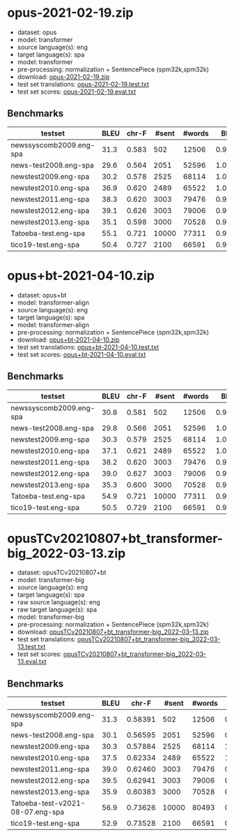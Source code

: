 # opus-2021-02-19.zip

* dataset: opus
* model: transformer
* source language(s): eng
* target language(s): spa
* model: transformer
* pre-processing: normalization + SentencePiece (spm32k,spm32k)
* download: [opus-2021-02-19.zip](https://object.pouta.csc.fi/Tatoeba-MT-models/eng-spa/opus-2021-02-19.zip)
* test set translations: [opus-2021-02-19.test.txt](https://object.pouta.csc.fi/Tatoeba-MT-models/eng-spa/opus-2021-02-19.test.txt)
* test set scores: [opus-2021-02-19.eval.txt](https://object.pouta.csc.fi/Tatoeba-MT-models/eng-spa/opus-2021-02-19.eval.txt)

## Benchmarks

| testset | BLEU  | chr-F | #sent | #words | BP |
|---------|-------|-------|-------|--------|----|
| newssyscomb2009.eng-spa 	| 31.3 	| 0.583 	| 502 	| 12506 	| 0.990 |
| news-test2008.eng-spa 	| 29.6 	| 0.564 	| 2051 	| 52596 	| 1.000 |
| newstest2009.eng-spa 	| 30.2 	| 0.578 	| 2525 	| 68114 	| 1.000 |
| newstest2010.eng-spa 	| 36.9 	| 0.620 	| 2489 	| 65522 	| 1.000 |
| newstest2011.eng-spa 	| 38.3 	| 0.620 	| 3003 	| 79476 	| 0.984 |
| newstest2012.eng-spa 	| 39.1 	| 0.626 	| 3003 	| 79006 	| 0.969 |
| newstest2013.eng-spa 	| 35.1 	| 0.598 	| 3000 	| 70528 	| 0.960 |
| Tatoeba-test.eng-spa 	| 55.1 	| 0.721 	| 10000 	| 77311 	| 0.978 |
| tico19-test.eng-spa 	| 50.4 	| 0.727 	| 2100 	| 66591 	| 0.959 |



# opus+bt-2021-04-10.zip

* dataset: opus+bt
* model: transformer-align
* source language(s): eng
* target language(s): spa
* model: transformer-align
* pre-processing: normalization + SentencePiece (spm32k,spm32k)
* download: [opus+bt-2021-04-10.zip](https://object.pouta.csc.fi/Tatoeba-MT-models/eng-spa/opus+bt-2021-04-10.zip)
* test set translations: [opus+bt-2021-04-10.test.txt](https://object.pouta.csc.fi/Tatoeba-MT-models/eng-spa/opus+bt-2021-04-10.test.txt)
* test set scores: [opus+bt-2021-04-10.eval.txt](https://object.pouta.csc.fi/Tatoeba-MT-models/eng-spa/opus+bt-2021-04-10.eval.txt)

## Benchmarks

| testset | BLEU  | chr-F | #sent | #words | BP |
|---------|-------|-------|-------|--------|----|
| newssyscomb2009.eng-spa 	| 30.8 	| 0.581 	| 502 	| 12506 	| 0.989 |
| news-test2008.eng-spa 	| 29.8 	| 0.566 	| 2051 	| 52596 	| 1.000 |
| newstest2009.eng-spa 	| 30.3 	| 0.579 	| 2525 	| 68114 	| 1.000 |
| newstest2010.eng-spa 	| 37.1 	| 0.621 	| 2489 	| 65522 	| 1.000 |
| newstest2011.eng-spa 	| 38.2 	| 0.620 	| 3003 	| 79476 	| 0.984 |
| newstest2012.eng-spa 	| 39.0 	| 0.627 	| 3003 	| 79006 	| 0.969 |
| newstest2013.eng-spa 	| 35.3 	| 0.600 	| 3000 	| 70528 	| 0.960 |
| Tatoeba-test.eng-spa 	| 54.9 	| 0.721 	| 10000 	| 77311 	| 0.979 |
| tico19-test.eng-spa 	| 50.5 	| 0.729 	| 2100 	| 66591 	| 0.961 |


# opusTCv20210807+bt_transformer-big_2022-03-13.zip

* dataset: opusTCv20210807+bt
* model: transformer-big
* source language(s): eng
* target language(s): spa
* raw source language(s): eng
* raw target language(s): spa
* model: transformer-big
* pre-processing: normalization + SentencePiece (spm32k,spm32k)
* download: [opusTCv20210807+bt_transformer-big_2022-03-13.zip](https://object.pouta.csc.fi/Tatoeba-MT-models/eng-spa/opusTCv20210807+bt_transformer-big_2022-03-13.zip)
* test set translations: [opusTCv20210807+bt_transformer-big_2022-03-13.test.txt](https://object.pouta.csc.fi/Tatoeba-MT-models/eng-spa/opusTCv20210807+bt_transformer-big_2022-03-13.test.txt)
* test set scores: [opusTCv20210807+bt_transformer-big_2022-03-13.eval.txt](https://object.pouta.csc.fi/Tatoeba-MT-models/eng-spa/opusTCv20210807+bt_transformer-big_2022-03-13.eval.txt)

## Benchmarks

| testset | BLEU  | chr-F | #sent | #words | BP |
|---------|-------|-------|-------|--------|----|
| newssyscomb2009.eng-spa 	| 31.3 	| 0.58391 	| 502 	| 12506 	| 0.998 |
| news-test2008.eng-spa 	| 30.1 	| 0.56595 	| 2051 	| 52596 	| 0.999 |
| newstest2009.eng-spa 	| 30.3 	| 0.57884 	| 2525 	| 68114 	| 1.000 |
| newstest2010.eng-spa 	| 37.5 	| 0.62334 	| 2489 	| 65522 	| 1.000 |
| newstest2011.eng-spa 	| 39.0 	| 0.62460 	| 3003 	| 79476 	| 0.980 |
| newstest2012.eng-spa 	| 39.5 	| 0.62941 	| 3003 	| 79006 	| 0.966 |
| newstest2013.eng-spa 	| 35.9 	| 0.60383 	| 3000 	| 70528 	| 0.959 |
| Tatoeba-test-v2021-08-07.eng-spa 	| 56.9 	| 0.73626 	| 10000 	| 80493 	| 0.990 |
| tico19-test.eng-spa 	| 52.9 	| 0.73528 	| 2100 	| 66591 	| 0.941 |

